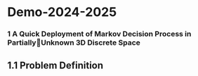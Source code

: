 # Demo-2024-2025
### 1 A Quick Deployment of Markov Decision Process in PartiallyUnknown 3D Discrete Space
## 1.1 Problem Definition
